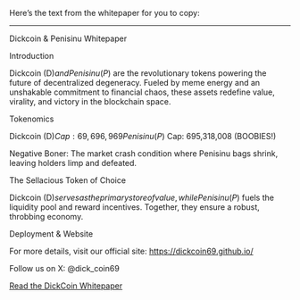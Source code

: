 Here’s the text from the whitepaper for you to copy:


---

Dickcoin & Penisinu Whitepaper

Introduction

Dickcoin (D$) and Penisinu (P$) are the revolutionary tokens powering the future of decentralized degeneracy. Fueled by meme energy and an unshakable commitment to financial chaos, these assets redefine value, virality, and victory in the blockchain space.

Tokenomics

Dickcoin (D$) Cap: 69,696,969
Penisinu (P$) Cap: 695,318,008 (BOOBIES!)

Negative Boner: The market crash condition where Penisinu bags shrink, leaving holders limp and defeated.

The Sellacious Token of Choice

Dickcoin (D$) serves as the primary store of value, while Penisinu (P$) fuels the liquidity pool and reward incentives. Together, they ensure a robust, throbbing economy.

Deployment & Website

For more details, visit our official site:
https://dickcoin69.github.io/

Follow us on X: @dick_coin69


<p><a href="dickcoin_whitepaper_updated.pdf" target="_blank">Read the DickCoin Whitepaper</a></p>

